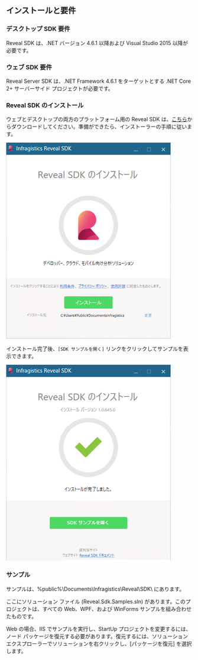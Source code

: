 ## インストールと要件

### デスクトップ SDK 要件

Reveal SDK は、.NET バージョン 4.6.1 以降および Visual Studio 2015 以降が必要です。

### ウェブ SDK 要件

Reveal Server SDK は、.NET Framework 4.6.1 をターゲットとする .NET Core 2+ サーバーサイド プロジェクトが必要です。

### Reveal SDK のインストール

ウェブとデスクトップの両方のプラットフォーム用の Reveal SDK
は、[こちら](https://www.revealbi.io/jp)からダウンロードしてください。準備ができたら、インストーラーの手順に従います。

![installScreen_desktop](images/installScreen_desktop.png)

インストール完了後、`[SDK サンプルを開く]` リンクをクリックしてサンプルを表示できます。

![afterInstallScreen_desktop](images/afterInstallScreen_desktop.png)

### サンプル

サンプルは、%public%\\Documents\\Infragistics\\Reveal\\SDK\\ にあります。

ここにソリューション ファイル (Reveal.Sdk.Samples.sln) があります。このプロジェクトは、すべての Web、WPF、および WinForms サンプルを組み合わせたものです。

Web の場合、IIS でサンプルを実行し、StartUp プロジェクトを変更するには、ノード パッケージを復元する必要があります。復元するには、ソリューション エクスプローラーでソリューションを右クリックし、\[パッケージを復元\] を選択します。
